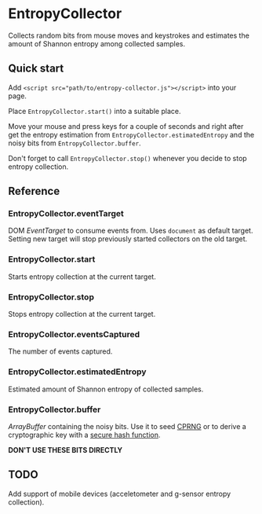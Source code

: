 EntropyCollector
================

Collects random bits from mouse moves and keystrokes and estimates
the amount of Shannon entropy among collected samples.

Quick start
-----------

Add `<script src="path/to/entropy-collector.js"></script>` into your page.

Place `EntropyCollector.start()` into a suitable place.

Move your mouse and press keys for a couple of seconds and right after
get the entropy estimation from `EntropyCollector.estimatedEntropy`
and the noisy bits from `EntropyCollector.buffer`.

Don't forget to call `EntropyCollector.stop()` whenever you decide to stop
entropy collection.

Reference
---------

### EntropyCollector.eventTarget

DOM *EventTarget* to consume events from. Uses `document` as default target.
Setting new target will stop previously started collectors on the old target.

### EntropyCollector.start

Starts entropy collection at the current target.

### EntropyCollector.stop

Stops entropy collection at the current target.

### EntropyCollector.eventsCaptured

The number of events captured.

### EntropyCollector.estimatedEntropy

Estimated amount of Shannon entropy of collected samples.

### EntropyCollector.buffer

*ArrayBuffer* containing the noisy bits.
Use it to seed [CPRNG](http://en.wikipedia.org/wiki/Cryptographically_secure_pseudorandom_number_generator)
or to derive a cryptographic key with a [secure hash function](http://en.wikipedia.org/wiki/Cryptographic_hash_function).

**DON'T USE THESE BITS DIRECTLY**

TODO
----

Add support of mobile devices (acceletometer and g-sensor entropy collection).
